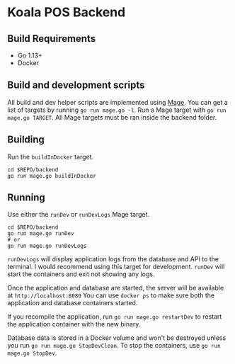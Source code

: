# Koala POS Backend

## Build Requirements

- Go 1.13+
- Docker

## Build and development scripts

All build and dev helper scripts are implemented using
[Mage](https://magefile.org/). You can get a list of targets by running `go run
mage.go -l`. Run a Mage target with `go run mage.go TARGET`. All Mage targets
must be ran inside the backend folder.

## Building

Run the `buildInDocker` target.

```shell
cd $REPO/backend
go run mage.go buildInDocker
```

## Running

Use either the `runDev` or `runDevLogs` Mage target.

```shell
cd $REPO/backend
go run mage.go runDev
# or
go run mage.go runDevLogs
```

`runDevLogs` will display application logs from the database and API to the
terminal. I would recommend using this target for development. `runDev` will
start the containers and exit not showing any logs.

Once the application and database are started, the server will be available at
`http://localhost:8080` You can use `docker ps` to make sure both the
application and database containers started.

If you recompile the application, run `go run mage.go restartDev` to restart the
application container with the new binary.

Database data is stored in a Docker volume and won't be destroyed unless you run
`go run mage.go StopDevClean`. To stop the containers, use `go run mage.go
StopDev`.
